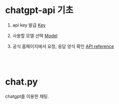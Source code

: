 # chatgpt-api 기초

1. api key 발급 [Key]("https://platform.openai.com/account/api-keys")

2. 사용할 모델 선택 [Model]("https://platform.openai.com/docs/models/overview")

3. 공식 홈페이지에서 요청, 응답 양식 확인 [API reference]("https://platform.openai.com/docs/api-reference/chat/create")

<br><br>


# chat.py
chatgpt를 이용한 채팅.


